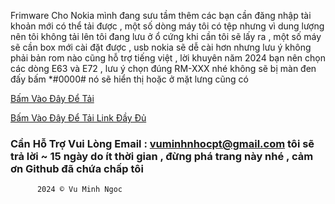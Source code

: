 Frimware Cho Nokia mình đang sưu tầm thêm các bạn cần đăng nhập tài khoản mới có thể tải được , một số dòng máy tôi có tệp nhưng vì dung lượng nên tôi không tải lên tôi đang lưu ở ổ cứng khi cần tôi sẽ lấy ra , một số máy sẽ cần box mới cài đặt được , usb nokia sẽ dễ cài hơn nhưng lưu ý không phải bản rom nào cũng hỗ trợ tiếng việt , lời khuyên năm 2024 bạn nên chọn các dòng E63 và E72 , lưu ý chọn đúng RM-XXX nhé không sẽ bị màn đen đấy bấm *#0000# nó sẽ hiển thị hoặc ở mặt lưng cũng có 




[Bấm Vào Đây Để Tải](https://www.mediafire.com/folder/pzuviltbxeiuu/Rom_nokia)

[Bấm Vào Đây Để Tải Link Đầy Đủ ](https://terabox.link/s/1oqn1aTz0SfzYb09y81K0ow)

### Cần Hỗ Trợ Vui Lòng Email : vuminhnhocpt@gmail.com tôi sẽ trả lời ~ 15 ngày do ít thời gian , đừng phá trang này nhé , cảm ơn Github đã chứa chấp tôi




   
      
      
      
          2024 © Vu Minh Ngoc 

